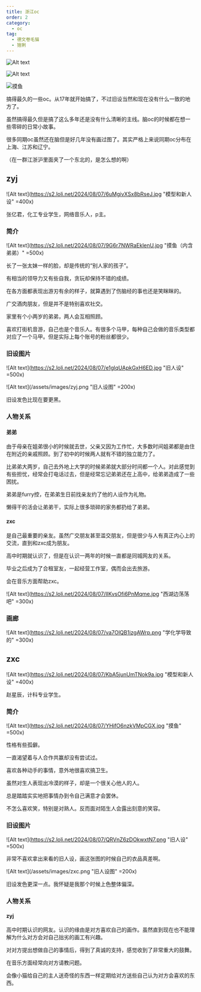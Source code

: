 ```yaml
---
title: 浙江oc
order: 2
category:
  - oc
tag:
  - 德文卷毛猫
  - 猞猁
---
```

![Alt text](https://s2.loli.net/2024/08/07/O5oBzfF2cHDZr3y.jpg "两人正在乘坐22型客车")

![Alt text](https://s2.loli.net/2024/08/07/NC6FIRwU43chpEK.png "？")

![摸鱼](https://s2.loli.net/2024/08/07/2hr6vs4Q9qubEIM.png)

搞得最久的一些oc。从17年就开始搞了，不过旧设当然和现在没有什么一致的地方了。

虽然搞得最久但是搞了这么多年还是没有什么清晰的主线。脑oc的时候都在想一些零碎的日常小故事。

很多同期oc虽然还在脑但是好几年没有画过图了。其实严格上来说同期oc分布在上海、江苏和辽宁。

（在一群江浙沪里面夹了一个东北的，是怎么想的啊）

## zyj
![Alt text](https://s2.loli.net/2024/08/07/6uMgivXSx8bRseJ.jpg "模型和新人设" =400x)

张亿君，化工专业学生，网络音乐人，p主。

### 简介
![Alt text](https://s2.loli.net/2024/08/07/9G6r7NWRaEklenU.jpg "摸鱼（内含弟弟）" =500x)

长了一张太妹一样的脸，却是传统的“别人家的孩子”。

有相当的领导力又有些自我，贪玩却保持不错的成绩。

在各方面都表现出游刃有余的样子，就算遇到了伤脑经的事也还是笑眯眯的。

广交酒肉朋友，但是并不是特别喜欢社交。

家里有个小两岁的弟弟，两人会互相照顾。

喜欢打街机音游，自己也是个音乐人。有很多个马甲，每种自己会做的音乐类型都对应了一个马甲。但是实际上每个账号的粉丝都很少。

### 旧设图片

![Alt text](https://s2.loli.net/2024/08/07/e1glqUApkGxH6ED.jpg "旧人设" =500x)

![Alt text](/assets/images/zyj.png "旧人设图" =200x)

旧设发色比现在要更黑。

### 人物关系

#### 弟弟
由于母亲在姐弟很小的时候就去世，父亲又因为工作忙，大多数时间姐弟都是由住在附近的亲戚照顾。到了初中的时候两人就有不错的独立能力了。

比弟弟大两岁，自己去外地上大学的时候弟弟就大部分时间都一个人。对此感觉到有些担忧，经常会打电话过去，但是经常忘记弟弟还在上高中，给弟弟造成了一些困扰。

弟弟是furry控，在弟弟生日前找亲友约了他的人设作为礼物。

懒得干的活会让弟弟干，实际上很多琐碎的家务都扔给了弟弟。

#### zxc
是自己最重要的亲友。虽然广交朋友甚至滥交朋友，但是很少与人有真正内心上的交流，直到和zxc成为朋友。

高中时期就认识了，但是在认识一两年的时候一直都是同城网友的关系。

毕业之后成为了合租室友，一起经营工作室，偶而会出去旅游。

会在音乐方面帮助zxc。

![Alt text](https://s2.loli.net/2024/08/07/lIKvsOfi6PnMqme.jpg "西湖边荡荡吧" =300x)

### 画廊

![Alt text](https://s2.loli.net/2024/08/07/va7OlQB1izgAWrp.png "学化学导致的" =300x)

## zxc

![Alt text](https://s2.loli.net/2024/08/07/KbA5junUmTNok9a.jpg "模型和新人设" =400x)

赵星辰，计科专业学生。

### 简介
![Alt text](https://s2.loli.net/2024/08/07/YHifO6nzkVMpCGX.jpg "摸鱼" =500x)

性格有些孤僻。

一直渴望着与人合作共赢却没有尝试过。

喜欢各种动手的事情，意外地很喜欢搞卫生。

虽然对生人表现出冷漠的样子，却是一个很关心他人的人。

总是踏踏实实地把事情办到令自己满意才会罢休。

不怎么喜欢笑，特别是对熟人。反而面对陌生人会露出刻意的笑容。

### 旧设图片
![Alt text](https://s2.loli.net/2024/08/07/QRVnZ6zDOkwxtN7.png "旧人设" =500x)

非常不喜欢拿出来看的旧人设，画这张图的时候自己的衣品真差啊。

![Alt text](/assets/images/zxc.png "旧人设图" =200x)

旧设发色更深一点。我怀疑是我那个时候上色整体偏深。

### 人物关系
#### zyj
高中时期认识的网友。认识的缘由是对方喜欢自己的画作。虽然直到现在也不能理解为什么对方会对自己拙劣的画工有兴趣。

对对方提出想做自己的事情后，得到了真诚的支持，感觉收到了非常重大的鼓舞。

在音乐方面经常向对方请教问题。

会像小猫给自己的主人送奇怪的东西一样定期给对方送些自己认为对方会喜欢的东西。
